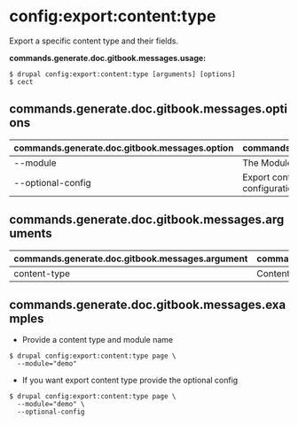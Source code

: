 # config:export:content:type
Export a specific content type and their fields.

**commands.generate.doc.gitbook.messages.usage:**
```
$ drupal config:export:content:type [arguments] [options]
$ cect  
```

## commands.generate.doc.gitbook.messages.options
commands.generate.doc.gitbook.messages.option | commands.generate.doc.gitbook.messages.details
-------|-------------
--module | The Module name.
--optional-config | Export content type as an optional YAML configuration in your module

## commands.generate.doc.gitbook.messages.arguments
commands.generate.doc.gitbook.messages.argument | commands.generate.doc.gitbook.messages.details
---------|-------------
content-type | Content Type to be exported

## commands.generate.doc.gitbook.messages.examples
* Provide a content type  and module name
```
$ drupal config:export:content:type page \
  --module="demo"
```
* If you want export content type provide the optional config
```
$ drupal config:export:content:type page \
  --module="demo" \
  --optional-config 

```
